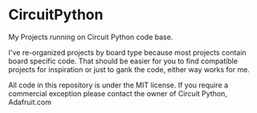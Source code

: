 # CircuitPython

My Projects running on Circuit Python code base.

I've re-organized projects by board type because most projects contain board specific code. That should be easier for you to find compatible projects for inspiration or just to gank the code, either way works for me.

All code in this repository is under the MIT license. If you require a commercial exception please contact the owner of Circuit Python, Adafruit.com
